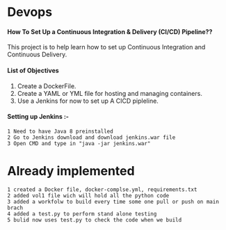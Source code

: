 # Devops
#### How To Set Up a Continuous Integration & Delivery (CI/CD) Pipeline??

This project is to help learn how to set up Continuous Integration and Continuous Delivery. 

#### List of Objectives
  1. Create a DockerFile.
  2. Create a YAML or YML file for hosting and managing containers.
  3. Use a Jenkins for now to set up A CICD pipleline.

#### Setting up Jenkins :- 
    1 Need to have Java 8 preinstalled 
    2 Go to Jenkins download and download jenkins.war file 
    3 Open CMD and type in "java -jar jenkins.war"
# Already implemented
    1 created a Docker file, docker-complse.yml, requirements.txt 
    2 added vol1 file wich will hold all the python code 
    3 added a workfolw to build every time some one pull or push on main brach 
    4 added a test.py to perform stand alone testing
    5 bulid now uses test.py to check the code when we build 
    
